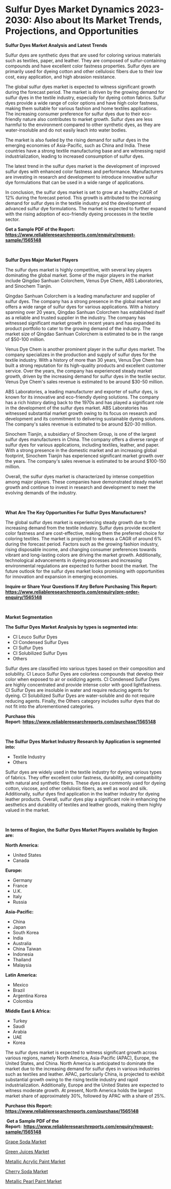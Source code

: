 <p><h1>Sulfur Dyes Market Dynamics 2023-2030: Also about Its Market Trends, Projections, and Opportunities</h1></p><p><strong>Sulfur Dyes Market Analysis and Latest Trends</strong></p>
<p><p>Sulfur dyes are synthetic dyes that are used for coloring various materials such as textiles, paper, and leather. They are composed of sulfur-containing compounds and have excellent color fastness properties. Sulfur dyes are primarily used for dyeing cotton and other cellulosic fibers due to their low cost, easy application, and high abrasion resistance.</p><p>The global sulfur dyes market is expected to witness significant growth during the forecast period. The market is driven by the growing demand for sulfur dyes in the textile industry, especially for dyeing cotton fabrics. Sulfur dyes provide a wide range of color options and have high color fastness, making them suitable for various fashion and home textiles applications. The increasing consumer preference for sulfur dyes due to their eco-friendly nature also contributes to market growth. Sulfur dyes are less harmful to the environment compared to other synthetic dyes, as they are water-insoluble and do not easily leach into water bodies.</p><p>The market is also fueled by the rising demand for sulfur dyes in the emerging economies of Asia-Pacific, such as China and India. These countries have a strong textile manufacturing base and are witnessing rapid industrialization, leading to increased consumption of sulfur dyes.</p><p>The latest trend in the sulfur dyes market is the development of improved sulfur dyes with enhanced color fastness and performance. Manufacturers are investing in research and development to introduce innovative sulfur dye formulations that can be used in a wide range of applications.</p><p>In conclusion, the sulfur dyes market is set to grow at a healthy CAGR of 12% during the forecast period. This growth is attributed to the increasing demand for sulfur dyes in the textile industry and the development of advanced sulfur dye formulations. The market is expected to further expand with the rising adoption of eco-friendly dyeing processes in the textile sector.</p></p>
<p><strong>Get a Sample PDF of the Report:&nbsp; <a href="https://www.reliableresearchreports.com/enquiry/request-sample/1565148">https://www.reliableresearchreports.com/enquiry/request-sample/1565148</a></strong></p>
<p>&nbsp;</p>
<p><strong>Sulfur Dyes Major Market Players</strong></p>
<p><p>The sulfur dyes market is highly competitive, with several key players dominating the global market. Some of the major players in the market include Qingdao Sanhuan Colorchem, Venus Dye Chem, ABS Laboratories, and Sinochem Tianjin. </p><p>Qingdao Sanhuan Colorchem is a leading manufacturer and supplier of sulfur dyes. The company has a strong presence in the global market and offers a wide range of sulfur dyes for various applications. With a history spanning over 20 years, Qingdao Sanhuan Colorchem has established itself as a reliable and trusted supplier in the industry. The company has witnessed significant market growth in recent years and has expanded its product portfolio to cater to the growing demand of the industry. The market size of Qingdao Sanhuan Colorchem is estimated to be in the range of $50-100 million.</p><p>Venus Dye Chem is another prominent player in the sulfur dyes market. The company specializes in the production and supply of sulfur dyes for the textile industry. With a history of more than 30 years, Venus Dye Chem has built a strong reputation for its high-quality products and excellent customer service. Over the years, the company has experienced steady market growth, driven by the increasing demand for sulfur dyes in the textile sector. Venus Dye Chem's sales revenue is estimated to be around $30-50 million.</p><p>ABS Laboratories, a leading manufacturer and exporter of sulfur dyes, is known for its innovative and eco-friendly dyeing solutions. The company has a rich history dating back to the 1970s and has played a significant role in the development of the sulfur dyes market. ABS Laboratories has witnessed substantial market growth owing to its focus on research and development and its commitment to delivering sustainable dyeing solutions. The company's sales revenue is estimated to be around $20-30 million.</p><p>Sinochem Tianjin, a subsidiary of Sinochem Group, is one of the largest sulfur dyes manufacturers in China. The company offers a diverse range of sulfur dyes for various applications, including textiles, leather, and paper. With a strong presence in the domestic market and an increasing global footprint, Sinochem Tianjin has experienced significant market growth over the years. The company's sales revenue is estimated to be around $100-150 million.</p><p>Overall, the sulfur dyes market is characterized by intense competition among major players. These companies have demonstrated steady market growth and continue to invest in research and development to meet the evolving demands of the industry.</p></p>
<p>&nbsp;</p>
<p><strong>What Are The Key Opportunities For Sulfur Dyes Manufacturers?</strong></p>
<p><p>The global sulfur dyes market is experiencing steady growth due to the increasing demand from the textile industry. Sulfur dyes provide excellent color fastness and are cost-effective, making them the preferred choice for coloring textiles. The market is projected to witness a CAGR of around 6% during the forecast period. Factors such as the growing fashion industry, rising disposable income, and changing consumer preferences towards vibrant and long-lasting colors are driving the market growth. Additionally, technological advancements in dyeing processes and increasing environmental regulations are expected to further boost the market. The future outlook for the sulfur dyes market looks promising with opportunities for innovation and expansion in emerging economies.</p></p>
<p><strong>Inquire or Share Your Questions If Any Before Purchasing This Report: <a href="https://www.reliableresearchreports.com/enquiry/pre-order-enquiry/1565148">https://www.reliableresearchreports.com/enquiry/pre-order-enquiry/1565148</a></strong></p>
<p>&nbsp;</p>
<p><strong>Market Segmentation</strong></p>
<p><strong>The Sulfur Dyes Market Analysis by types is segmented into:</strong></p>
<p><ul><li>CI Leuco Sulfur Dyes</li><li>CI Condensed Sulfur Dyes</li><li>CI Sulfur Dyes</li><li>CI Solubilized Sulfur Dyes</li><li>Others</li></ul></p>
<p><p>Sulfur dyes are classified into various types based on their composition and solubility. CI Leuco Sulfur Dyes are colorless compounds that develop their color when exposed to air or oxidizing agents. CI Condensed Sulfur Dyes are highly concentrated and provide intense color with good lightfastness. CI Sulfur Dyes are insoluble in water and require reducing agents for dyeing. CI Solubilized Sulfur Dyes are water-soluble and do not require reducing agents. Finally, the Others category includes sulfur dyes that do not fit into the aforementioned categories.</p></p>
<p><strong>Purchase this Report:&nbsp;<a href="https://www.reliableresearchreports.com/purchase/1565148">https://www.reliableresearchreports.com/purchase/1565148</a></strong></p>
<p>&nbsp;</p>
<p><strong>The Sulfur Dyes Market Industry Research by Application is segmented into:</strong></p>
<p><ul><li>Textile Industry</li><li>Others</li></ul></p>
<p><p>Sulfur dyes are widely used in the textile industry for dyeing various types of fabrics. They offer excellent color fastness, durability, and compatibility with natural and synthetic fibers. These dyes are commonly used for dyeing cotton, viscose, and other cellulosic fibers, as well as wool and silk. Additionally, sulfur dyes find application in the leather industry for dyeing leather products. Overall, sulfur dyes play a significant role in enhancing the aesthetics and durability of textiles and leather goods, making them highly valued in the market.</p></p>
<p>&nbsp;</p>
<p><strong>In terms of Region, the Sulfur Dyes Market Players available by Region are:</strong></p>
<p>
    <p> <strong> North America: </strong>
        <ul>
            <li>United States</li>
            <li>Canada</li>
        </ul>
        </p> 
    <p> <strong> Europe: </strong>
        <ul>
            <li>Germany</li>
            <li>France</li>
            <li>U.K.</li>
            <li>Italy</li>
            <li>Russia</li>
        </ul>
        </p> 
    <p> <strong> Asia-Pacific: </strong>
        <ul>
            <li>China</li>
            <li>Japan</li>
            <li>South Korea</li>
            <li>India</li>
            <li>Australia</li>
            <li>China Taiwan</li>
            <li>Indonesia</li>
            <li>Thailand</li>
            <li>Malaysia</li>
        </ul>
        </p> 
    <p> <strong> Latin America: </strong>
        <ul>
            <li>Mexico</li>
            <li>Brazil</li>
            <li>Argentina Korea</li>
            <li>Colombia</li>
        </ul>
        </p> 
    <p> <strong> Middle East & Africa: </strong>
        <ul>
            <li>Turkey</li>
            <li>Saudi</li>
            <li>Arabia</li>
            <li>UAE</li>
            <li>Korea</li>
        </ul>
    </p>
    </p>
<p><p>The sulfur dyes market is expected to witness significant growth across various regions, namely North America, Asia-Pacific (APAC), Europe, the United States, and China. North America is anticipated to dominate the market due to the increasing demand for sulfur dyes in various industries such as textiles and leather. APAC, particularly China, is projected to exhibit substantial growth owing to the rising textile industry and rapid industrialization. Additionally, Europe and the United States are expected to witness moderate growth. At present, North America holds the largest market share of approximately 30%, followed by APAC with a share of 25%.</p></p>
<p><strong>Purchase this Report: <a href="https://www.reliableresearchreports.com/purchase/1565148">https://www.reliableresearchreports.com/purchase/1565148</a></strong></p>
<p>&nbsp;<strong>Get a Sample PDF of the Report:&nbsp;&nbsp;<a href="https://www.reliableresearchreports.com/enquiry/request-sample/1565148">https://www.reliableresearchreports.com/enquiry/request-sample/1565148</a></strong></p>
<p><strong></strong></p>
<p><p><a href="https://medium.com/@helalkhan4512/decoding-grape-soda-market-metrics-market-share-trends-and-growth-patterns-974a51eff0ad">Grape Soda Market</a></p><p><a href="https://medium.com/@dowodis7877/green-juices-market-size-and-market-trends-complete-industry-overview-2023-to-2030-ffdeb7f7428d">Green Juices Market</a></p><p><a href="https://github.com/JameTravis/Market-Research-Report-List-2/blob/main/metallic-acrylic-paint-market.md">Metallic Acrylic Paint Market</a></p><p><a href="https://medium.com/@smithazim89098/cherry-soda-market-insight-market-trends-growth-forecasted-from-2023-to-2030-26639ea33d00">Cherry Soda Market</a></p><p><a href="https://github.com/RichRobinson5/Market-Research-Report-List-2/blob/main/metallic-pearl-paint-market.md">Metallic Pearl Paint Market</a></p></p>